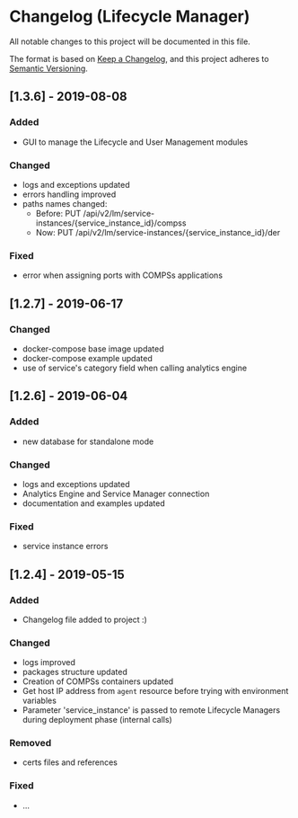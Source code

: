 # Changelog (Lifecycle Manager)
All notable changes to this project will be documented in this file.

The format is based on [Keep a Changelog](https://keepachangelog.com/en/1.0.0/),
and this project adheres to [Semantic Versioning](https://semver.org/spec/v2.0.0.html).

## [1.3.6] - 2019-08-08
### Added
- GUI to manage the Lifecycle and User Management modules

### Changed
- logs and exceptions updated
- errors handling improved
- paths names changed:
  - Before: PUT /api/v2/lm/service-instances/{service_instance_id}/compss
  - Now: PUT /api/v2/lm/service-instances/{service_instance_id}/der

### Fixed
- error when assigning ports with COMPSs applications

## [1.2.7] - 2019-06-17
### Changed
- docker-compose base image updated
- docker-compose example updated
- use of service's category field when calling analytics engine


## [1.2.6] - 2019-06-04
### Added
- new database for standalone mode

### Changed
- logs and exceptions updated
- Analytics Engine and Service Manager connection
- documentation and examples updated

### Fixed
- service instance errors

## [1.2.4] - 2019-05-15
### Added
- Changelog file added to project :)

### Changed
- logs improved
- packages structure updated
- Creation of COMPSs containers updated
- Get host IP address from `agent` resource before trying with environment variables
- Parameter 'service_instance' is passed to remote Lifecycle Managers during deployment phase (internal calls)

### Removed
- certs files and references

### Fixed
- ...
